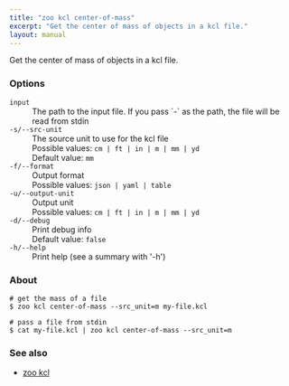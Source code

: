 ```yaml
---
title: "zoo kcl center-of-mass"
excerpt: "Get the center of mass of objects in a kcl file."
layout: manual
---
```


Get the center of mass of objects in a kcl file.

### Options

<dl class="flags">
   <dt><code>input</code></dt>
   <dd>The path to the input file. If you pass `-` as the path, the file will be read from stdin</dd>

   <dt><code>-s/--src-unit</code></dt>
   <dd>The source unit to use for the kcl file<br/>Possible values: <code>cm | ft | in | m | mm | yd</code><br/>Default value: <code>mm</code></dd>

   <dt><code>-f/--format</code></dt>
   <dd>Output format<br/>Possible values: <code>json | yaml | table</code></dd>

   <dt><code>-u/--output-unit</code></dt>
   <dd>Output unit<br/>Possible values: <code>cm | ft | in | m | mm | yd</code></dd>

   <dt><code>-d/--debug</code></dt>
   <dd>Print debug info<br/>Default value: <code>false</code></dd>

   <dt><code>-h/--help</code></dt>
   <dd>Print help (see a summary with '-h')</dd>
</dl>


### About

```
# get the mass of a file
$ zoo kcl center-of-mass --src_unit=m my-file.kcl

# pass a file from stdin
$ cat my-file.kcl | zoo kcl center-of-mass --src_unit=m
```

### See also

* [zoo kcl](./zoo_kcl)